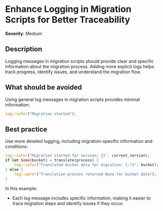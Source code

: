# Enhance Logging in Migration Scripts for Better Traceability

**Severity**: Medium

## Description

Logging messages in migration scripts should provide clear and specific information about the migration process. Adding
more explicit logs helps track progress, identify issues, and understand the migration flow.

## What should be avoided

Using general log messages in migration scripts provides minimal information:

```rust
log::info!("Migration started");
```

## Best practice

Use more detailed logging, including migration-specific information and conditions:

```rust
log::info!("Migration started for version: {}", current_version);
if let Some(bucket) = translate(process) {
    log::info!("Translated bucket data for migration: {:?}", bucket);
} else {
    log::warn!("Translation process returned None for bucket data");
}
```

In this example:

- Each log message includes specific information, making it easier to trace migration steps and identify issues if they
  occur.
